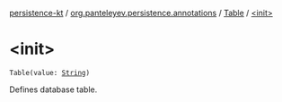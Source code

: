 [persistence-kt](../../index.md) / [org.panteleyev.persistence.annotations](../index.md) / [Table](index.md) / [&lt;init&gt;](.)

# &lt;init&gt;

`Table(value: `[`String`](https://kotlinlang.org/api/latest/jvm/stdlib/kotlin/-string/index.html)`)`

Defines database table.

